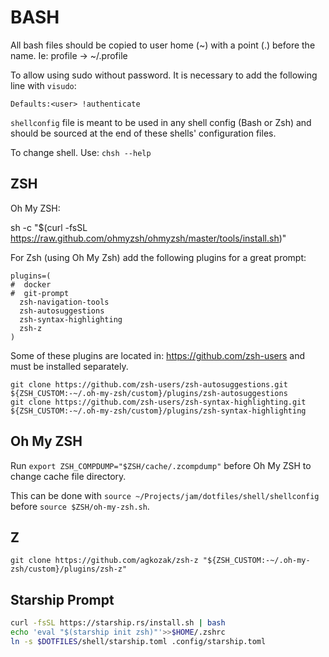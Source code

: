
# BASH
All bash files should be copied to user home (~) with a point (.) before the name. Ie:
profile -> ~/.profile

To allow using sudo without password. It is necessary to add the following line with
`visudo`:

    Defaults:<user> !authenticate

`shellconfig` file is meant to be used in any shell config (Bash or Zsh) and should
be sourced at the end of these shells' configuration files.

To change shell. Use: `chsh --help`

## ZSH
Oh My ZSH:

sh -c "$(curl -fsSL https://raw.github.com/ohmyzsh/ohmyzsh/master/tools/install.sh)"

For Zsh (using Oh My Zsh) add the following plugins for a great prompt:

```
plugins=(
#  docker
#  git-prompt
  zsh-navigation-tools
  zsh-autosuggestions
  zsh-syntax-highlighting
  zsh-z
)
```

Some of these plugins are located in: https://github.com/zsh-users and must be
installed separately.

```
git clone https://github.com/zsh-users/zsh-autosuggestions.git ${ZSH_CUSTOM:-~/.oh-my-zsh/custom}/plugins/zsh-autosuggestions
git clone https://github.com/zsh-users/zsh-syntax-highlighting.git ${ZSH_CUSTOM:-~/.oh-my-zsh/custom}/plugins/zsh-syntax-highlighting
```

## Oh My ZSH

Run `export ZSH_COMPDUMP="$ZSH/cache/.zcompdump"` before Oh My ZSH to change cache file directory.

This can be done with `source ~/Projects/jam/dotfiles/shell/shellconfig` before
`source $ZSH/oh-my-zsh.sh`.

## Z

```
git clone https://github.com/agkozak/zsh-z "${ZSH_CUSTOM:-~/.oh-my-zsh/custom}/plugins/zsh-z"
```

## Starship Prompt

```bash
curl -fsSL https://starship.rs/install.sh | bash
echo 'eval "$(starship init zsh)"'>>$HOME/.zshrc
ln -s $DOTFILES/shell/starship.toml .config/starship.toml
```
